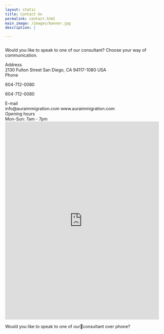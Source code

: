 ```yaml
---
layout: static
title: Contact Us
permalink: contact.html
main_image: /images/banner.jpg
description: |

---
```


<div class="ui vertical stripe pad_140 contact_us" >
    <div class="ui container">
        <div class="ui two column centered grid stackable">
          <div class="column">
                    <p class="p_20 text_center">Would you like to speak to one of our consultant? Choose your way of communication.</p>
          </div>
        </div>
        <div class="ui grid stackable centered aligned mt_50">
            <div class="four wide computer four wide tablet sixteen wide mobile column">
                <div class="column ui link ">
                    <div class="m-0-auto">
                       <div class="large_icons contact text_center"> 
                         <i class="map marker alternate icon"></i>
                        </div>
                        <div class="text_center mt_20">
                            <div class="p_20 mb_20 theme_green">Address</div>
                            <div class="p_16 mb_20">
                                  2130 Fulton Street San Diego, CA 94117-1080 USA
                            </div>
                        </div>
                    </div>
                </div>
            </div>
             <div class="four wide computer four wide tablet sixteen wide mobile column">
                <div class="column ui link ">
                    <div class="m-0-auto">
                       <div class="large_icons contact text_center"> 
                         <i class="fa fa-phone"></i>
                        </div>
                        <div class="text_center mt_20">
                            <div class="p_20 mb_20 theme_green">Phone</div>
                            <div class="p_16 mb_20">
                                  <p>604-712-0080</p>
                                 <p> 604-712-0080</p>
                            </div>
                        </div>
                    </div>
                </div>
            </div>
             <div class="four wide computer four wide tablet sixteen wide mobile column">
                <div class="column ui link ">
                    <div class="m-0-auto">
                       <div class="large_icons contact text_center"> 
                         <i class="fa fa-envelope-open-o"></i>
                        </div>
                        <div class="text_center mt_20">
                            <div class="p_20 mb_20 theme_green">E-mail</div>
                            <div class="p_16 mb_20">
                                  info@auraimmigration.com
                                  www.auraimmigration.com
                            </div>
                        </div>
                    </div>
                </div>
            </div>
             <div class="four wide computer four wide tablet sixteen wide mobile column">
                <div class="column ui link ">
                    <div class="m-0-auto">
                       <div class="large_icons contact text_center"> 
                         <i class="clock outline icon"></i>
                        </div>
                        <div class="text_center mt_20">
                            <div class="p_20 mb_20 theme_green">Opening hours</div>
                            <div class="p_16 mb_20">
                                  Mon-Sun: 7am - 7pm
                            </div>
                        </div>
                    </div>
                </div>
            </div>
        </div>
    </div>
</div>
<section class="request_callback" >
        <div class="ui container">
            <div class="ui grid centered middle aligned four column text_center ">
                    <div class="sixteen wide mobile eight wide tablet seven wide computer column p_0 ">
                        <iframe src="https://docs.google.com/forms/d/e/1FAIpQLSc-BQ5z6hRaLDsuIk4LmMu69DLyAUc7onF7V5HzicgmIZ70Zg/viewform?embedded=true" width="100%" height="650" frameborder="0" marginheight="0" marginwidth="0">Loading...
                        </iframe>
                    </div>
                        <div class="sixteen wide mobile eight wide tablet nine wide computer  column">
                                <p class="left_p white">Would you like to speak to one of ourconsultant over phone?</p>
                    </div>
            </div>
        </div>
</section>